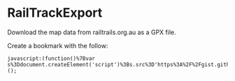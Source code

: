 # RailTrackExport
Download the map data from railtrails.org.au as a GPX file.

Create a bookmark with the follow:
```
javascript:(function()%7Bvar s%3Ddocument.createElement('script')%3Bs.src%3D'https%3A%2F%2Fgist.githubusercontent.com%2FLuen%2F86d702ba35f2eef5a9a03432dd9be71a%2Fraw%2Fec2aa5f8fb5b1ad2d5dca40c8dc613ae3ef02b4b%2Frailtrails.js'%3Bdocument.body.appendChild(s)%3B%7D)();
```
